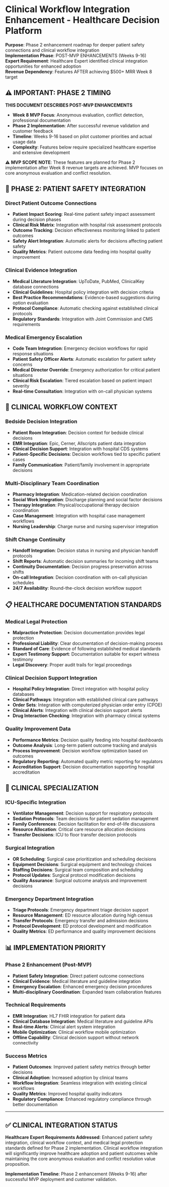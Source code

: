 # Clinical Workflow Integration Enhancement - Healthcare Decision Platform

**Purpose**: Phase 2 enhancement roadmap for deeper patient safety connections and clinical workflow integration  
**Implementation Phase**: POST-MVP ENHANCEMENTS (Weeks 9-16)  
**Expert Requirement**: Healthcare Expert identified clinical integration opportunities for enhanced adoption  
**Revenue Dependency**: Features AFTER achieving $500+ MRR Week 8 target

## ⚠️ **IMPORTANT: PHASE 2 TIMING**

**THIS DOCUMENT DESCRIBES POST-MVP ENHANCEMENTS**
- **Week 8 MVP Focus**: Anonymous evaluation, conflict detection, professional documentation
- **Phase 2 Implementation**: After successful revenue validation and customer feedback
- **Timeline**: Weeks 9-16 based on pilot customer priorities and actual usage data
- **Complexity**: Features below require specialized healthcare expertise and extensive development

⚠️ **MVP SCOPE NOTE**: These features are planned for Phase 2 implementation after Week 8 revenue targets are achieved. MVP focuses on core anonymous evaluation and conflict resolution.

## 🏥 PHASE 2: PATIENT SAFETY INTEGRATION

### Direct Patient Outcome Connections
- **Patient Impact Scoring**: Real-time patient safety impact assessment during decision phases
- **Clinical Risk Matrix**: Integration with hospital risk assessment protocols
- **Outcome Tracking**: Decision effectiveness monitoring linked to patient outcomes
- **Safety Alert Integration**: Automatic alerts for decisions affecting patient safety
- **Quality Metrics**: Patient outcome data feeding into hospital quality improvement

### Clinical Evidence Integration
- **Medical Literature Integration**: UpToDate, PubMed, ClinicalKey database connections
- **Clinical Guidelines**: Hospital policy integration with decision criteria
- **Best Practice Recommendations**: Evidence-based suggestions during option evaluation
- **Protocol Compliance**: Automatic checking against established clinical protocols
- **Regulatory Standards**: Integration with Joint Commission and CMS requirements

### Medical Emergency Escalation
- **Code Team Integration**: Emergency decision workflows for rapid response situations
- **Patient Safety Officer Alerts**: Automatic escalation for patient safety concerns
- **Medical Director Override**: Emergency authorization for critical patient situations
- **Clinical Risk Escalation**: Tiered escalation based on patient impact severity
- **Real-time Consultation**: Integration with on-call physician systems

## 🔄 CLINICAL WORKFLOW CONTEXT

### Bedside Decision Integration
- **Patient Room Integration**: Decision context for bedside clinical decisions
- **EMR Integration**: Epic, Cerner, Allscripts patient data integration
- **Clinical Decision Support**: Integration with hospital CDS systems
- **Patient-Specific Decisions**: Decision workflows tied to specific patient cases
- **Family Communication**: Patient/family involvement in appropriate decisions

### Multi-Disciplinary Team Coordination
- **Pharmacy Integration**: Medication-related decision coordination
- **Social Work Integration**: Discharge planning and social factor decisions
- **Therapy Integration**: Physical/occupational therapy decision coordination
- **Case Management**: Integration with hospital case management workflows
- **Nursing Leadership**: Charge nurse and nursing supervisor integration

### Shift Change Continuity
- **Handoff Integration**: Decision status in nursing and physician handoff protocols
- **Shift Reports**: Automatic decision summaries for incoming shift teams
- **Continuity Documentation**: Decision progress preservation across shifts
- **On-call Integration**: Decision coordination with on-call physician schedules
- **24/7 Availability**: Round-the-clock decision workflow support

## 📋 HEALTHCARE DOCUMENTATION STANDARDS

### Medical Legal Protection
- **Malpractice Protection**: Decision documentation provides legal protection
- **Professional Liability**: Clear documentation of decision-making process
- **Standard of Care**: Evidence of following established medical standards
- **Expert Testimony Support**: Documentation suitable for expert witness testimony
- **Legal Discovery**: Proper audit trails for legal proceedings

### Clinical Decision Support Integration
- **Hospital Policy Integration**: Direct integration with hospital policy databases
- **Clinical Pathways**: Integration with established clinical care pathways
- **Order Sets**: Integration with computerized physician order entry (CPOE)
- **Clinical Alerts**: Integration with clinical decision support alerts
- **Drug Interaction Checking**: Integration with pharmacy clinical systems

### Quality Improvement Data
- **Performance Metrics**: Decision quality feeding into hospital dashboards
- **Outcome Analysis**: Long-term patient outcome tracking and analysis
- **Process Improvement**: Decision workflow optimization based on outcomes
- **Regulatory Reporting**: Automated quality metric reporting for regulators
- **Accreditation Support**: Decision documentation supporting hospital accreditation

## 🔬 CLINICAL SPECIALIZATION

### ICU-Specific Integration
- **Ventilator Management**: Decision support for respiratory protocols
- **Sedation Protocols**: Team decisions for patient sedation management
- **Family Conferences**: Decision facilitation for end-of-life discussions
- **Resource Allocation**: Critical care resource allocation decisions
- **Transfer Decisions**: ICU to floor transfer decision protocols

### Surgical Integration
- **OR Scheduling**: Surgical case prioritization and scheduling decisions
- **Equipment Decisions**: Surgical equipment and technology choices
- **Staffing Decisions**: Surgical team composition and scheduling
- **Protocol Updates**: Surgical protocol modification decisions
- **Quality Assurance**: Surgical outcome analysis and improvement decisions

### Emergency Department Integration
- **Triage Protocols**: Emergency department triage decision support
- **Resource Management**: ED resource allocation during high census
- **Transfer Protocols**: Emergency transfer and admission decisions
- **Protocol Development**: ED protocol development and modification
- **Quality Metrics**: ED performance and quality improvement decisions

## 📊 IMPLEMENTATION PRIORITY

### Phase 2 Enhancement (Post-MVP)
- **Patient Safety Integration**: Direct patient outcome connections
- **Clinical Evidence**: Medical literature and guideline integration
- **Emergency Escalation**: Enhanced emergency decision procedures
- **Multi-disciplinary Coordination**: Expanded team collaboration features

### Technical Requirements
- **EMR Integration**: HL7 FHIR integration for patient data
- **Clinical Database Integration**: Medical literature and guideline APIs
- **Real-time Alerts**: Clinical alert system integration
- **Mobile Optimization**: Clinical workflow mobile optimization
- **Offline Capability**: Clinical decision support without network connectivity

### Success Metrics
- **Patient Outcomes**: Improved patient safety metrics through better decisions
- **Clinical Adoption**: Increased adoption by clinical teams
- **Workflow Integration**: Seamless integration with existing clinical workflows
- **Quality Metrics**: Improved hospital quality indicators
- **Regulatory Compliance**: Enhanced regulatory compliance through better documentation

---

## ✅ CLINICAL INTEGRATION STATUS

**Healthcare Expert Requirements Addressed**: Enhanced patient safety integration, clinical workflow context, and medical legal protection standards defined for Phase 2 implementation. Clinical workflow integration will significantly improve healthcare adoption and patient outcomes while maintaining the core anonymous evaluation and conflict resolution value proposition.

**Implementation Timeline**: Phase 2 enhancement (Weeks 9-16) after successful MVP deployment and customer validation.
